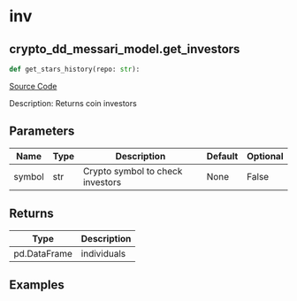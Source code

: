 # inv

## crypto_dd_messari_model.get_investors

```python
def get_stars_history(repo: str):
```
[Source Code](https://github.com/OpenBB-finance/OpenBBTerminal/tree/main/openbb_terminal/decorators.py#L486)

Description: Returns coin investors

## Parameters

| Name | Type | Description | Default | Optional |
| ---- | ---- | ----------- | ------- | -------- |
| symbol | str | Crypto symbol to check investors | None | False |

## Returns

| Type | Description |
| ---- | ----------- |
| pd.DataFrame | individuals |

## Examples

